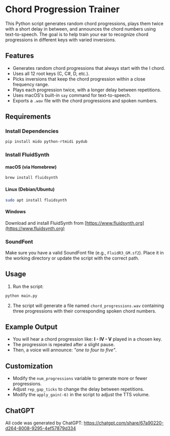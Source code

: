 # Chord Progression Trainer

This Python script generates random chord progressions, plays them twice with a short delay in between, and announces the chord numbers using text-to-speech. The goal is to help train your ear to recognize chord progressions in different keys with varied inversions.

## Features

- Generates random chord progressions that always start with the I chord.
- Uses all 12 root keys (C, C#, D, etc.).
- Picks inversions that keep the chord progression within a close frequency range.
- Plays each progression twice, with a longer delay between repetitions.
- Uses macOS's built-in `say` command for text-to-speech.
- Exports a `.wav` file with the chord progressions and spoken numbers.

## Requirements

### Install Dependencies

```bash
pip install mido python-rtmidi pydub
```

### Install FluidSynth

#### macOS (via Homebrew)
```bash
brew install fluidsynth
```

#### Linux (Debian/Ubuntu)
```bash
sudo apt install fluidsynth
```

#### Windows
Download and install FluidSynth from [https://www.fluidsynth.org](https://www.fluidsynth.org)

### SoundFont
Make sure you have a valid SoundFont file (e.g., `FluidR3_GM.sf2`). Place it in the working directory or update the script with the correct path.

## Usage

1. Run the script:

```bash
python main.py
```

2. The script will generate a file named `chord_progressions.wav` containing three progressions with their corresponding spoken chord numbers.

## Example Output

- You will hear a chord progression like: **I - IV - V** played in a chosen key.
- The progression is repeated after a slight pause.
- Then, a voice will announce: _"one to four to five"_.

## Customization

- Modify the `num_progressions` variable to generate more or fewer progressions.
- Adjust `rep_gap_ticks` to change the delay between repetitions.
- Modify the `apply_gain(-6)` in the script to adjust the TTS volume.

## ChatGPT
All code was generated by ChatGPT: https://chatgpt.com/share/67a90220-d264-8008-9295-4ef57879d334


